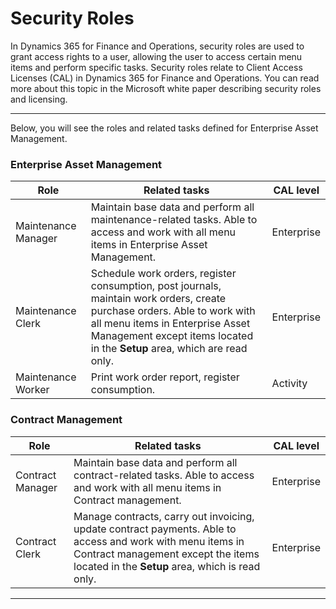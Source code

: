 # Security Roles


In Dynamics 365 for Finance and Operations, security roles are used to grant access rights to a user, allowing the user to access certain menu items and perform specific tasks. Security roles relate to Client Access Licenses (CAL) in Dynamics 365 for Finance and Operations. You can read more about this topic in the Microsoft white paper describing security roles and licensing.


---

Below, you will see the roles and related tasks defined for Enterprise Asset Management.


### Enterprise Asset Management

| Role | Related tasks | CAL level |
|--------|--------|--------|
|Maintenance Manager  |Maintain base data and perform all maintenance-related tasks. Able to access and work with all menu items in Enterprise Asset Management. |Enterprise |
|Maintenance Clerk    |Schedule work orders, register consumption, post journals, maintain work orders, create purchase orders. Able to work with all menu items in Enterprise Asset Management except items located in the **Setup** area, which are read only. |Enterprise |
|Maintenance Worker   |Print work order report, register consumption. |Activity |



### Contract Management

| Role | Related tasks | CAL level |
|--------|--------|--------|
|Contract Manager |Maintain base data and perform all contract-related tasks. Able to access and work with all menu items in Contract management.  |Enterprise |
|Contract Clerk   |Manage contracts, carry out invoicing, update contract payments. Able to access and work with menu items in Contract management except the items located in the **Setup** area, which is read only.  |Enterprise |


---

